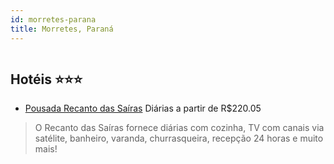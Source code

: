 ```yaml
---
id: morretes-parana
title: Morretes, Paraná
---
```


<center><img src="https://static.hotelurbano.com/reservas/prod0/16/16118/5ca27e5ae0b2e_recanto-das-sairas.png" alt="" /></center>


## Hotéis ⭐️⭐️⭐️

-    [Pousada Recanto das Saíras](https://www.hurb.com/aud/https://www.hurb.com/hoteis/morretes/recanto-das-sairas-16118?cmp=18055) Diárias a partir de R$220.05
   > O Recanto das Saíras fornece diárias com cozinha, TV com canais via satélite, banheiro, varanda, churrasqueira, recepção 24 horas e muito mais!
